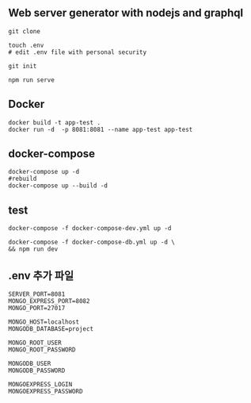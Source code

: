 ## Web server generator with nodejs and graphql

```
git clone 

touch .env
# edit .env file with personal security

git init

npm run serve
```


## Docker
```
docker build -t app-test .
docker run -d  -p 8081:8081 --name app-test app-test
```

## docker-compose
```
docker-compose up -d
#rebuild
docker-compose up --build -d
```


## test
```
docker-compose -f docker-compose-dev.yml up -d

docker-compose -f docker-compose-db.yml up -d \
&& npm run dev
```

## .env 추가 파일
```
SERVER_PORT=8081
MONGO_EXPRESS_PORT=8082
MONGO_PORT=27017

MONGO_HOST=localhost
MONGODB_DATABASE=project

MONGO_ROOT_USER
MONGO_ROOT_PASSWORD

MONGODB_USER
MONGODB_PASSWORD

MONGOEXPRESS_LOGIN
MONGOEXPRESS_PASSWORD
```